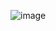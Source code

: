 ![image](https://user-images.githubusercontent.com/73439066/190925064-76ae8d74-18a3-459b-b8e3-91985a1c8d60.png)
